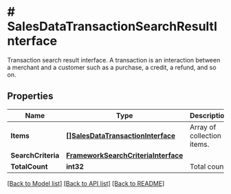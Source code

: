 # # SalesDataTransactionSearchResultInterface
Transaction search result interface. A transaction is an interaction between a merchant and a customer such as a purchase, a credit, a refund, and so on.

## Properties 


Name | Type | Description | Notes
------------ | ------------- | ------------- | -------------
**Items**| [**[]SalesDataTransactionInterface**](SalesDataTransactionInterface.md) | Array of collection items.  |
**SearchCriteria**| [**FrameworkSearchCriteriaInterface**](FrameworkSearchCriteriaInterface.md) |   |
**TotalCount**| **int32** | Total count.  |


[[Back to Model list]](../../README.md#models) [[Back to API list]](../../README.md#endpoints) [[Back to README]](../../README.md)

